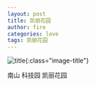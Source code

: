 ```yaml
---
layout: post
title: 凯丽花园
author: fire
categories: love 
tags: 凯丽花园
---
```


![title](https://image.sideproject.cn/titlex/title_007.jpg){:class="image-title"}

南山 科技园 凯丽花园